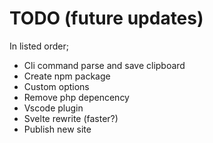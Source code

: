 # TODO (future updates)
In listed order;
- Cli command parse and save clipboard
- Create npm package
- Custom options
- Remove php depencency
- Vscode plugin
- Svelte rewrite (faster?)
- Publish new site
